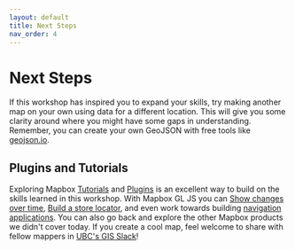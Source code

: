 ```yaml
---
layout: default
title: Next Steps
nav_order: 4
---
```


# Next Steps
If this workshop has inspired you to expand your skills, try making another map on your own using data for a different location. This will give you some clarity around where you might have some gaps in understanding. Remember, you can create your own GeoJSON with free tools like [geojson.io](geojson.io).

## Plugins and Tutorials 
Exploring Mapbox [Tutorials](https://docs.mapbox.com/help/tutorials/?product=Mapbox+GL+JS) and [Plugins](https://docs.mapbox.com/mapbox-gl-js/plugins/) is an excellent way to build on the skills learned in this workshop. With Mapbox GL JS you can [Show changes over time](https://docs.mapbox.com/help/tutorials/show-changes-over-time/), [Build a store locator](https://docs.mapbox.com/help/tutorials/building-a-store-locator/), and even work towards building [navigation applications](https://docs.mapbox.com/help/tutorials/route-finder-with-turf-mapbox-directions/). You can also go back and explore the other Mapbox products we didn't cover today. If you create a cool map, feel welcome to share with fellow mappers in [UBC's GIS Slack](https://ubcgis.slack.com/)!